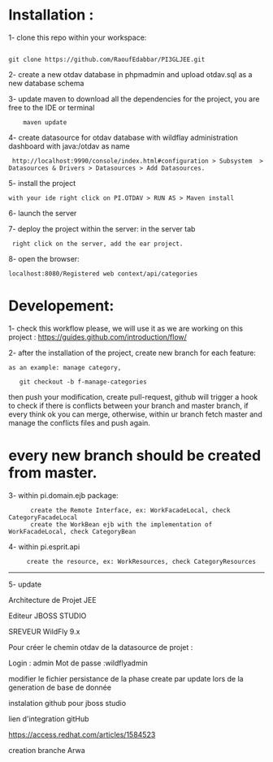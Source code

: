 ﻿# Installation : 

1- clone this repo within your workspace:

``` 

git clone https://github.com/RaoufEdabbar/PI3GLJEE.git

```

2- create a new otdav database in phpmadmin and upload otdav.sql as a new database schema

3- update maven to download all the dependencies for the project, you are free to the IDE or terminal

``` 
    maven update
```

4- create datasource for otdav database with wildflay administration dashboard with  java:/otdav as name

```
 http://localhost:9990/console/index.html#configuration > Subsystem  > Datasources & Drivers > Datasources > Add Datasources.
``` 


5- install the project

``` with your ide right click on PI.OTDAV > RUN AS > Maven install ```

6- launch the server

7- deploy the project within the server: in the server tab

``` 
 right click on the server, add the ear project.
``` 

8- open the browser:

``` 
localhost:8080/Registered web context/api/categories

```


# Developement:

1- check this workflow please, we will use it as we are working on this project : https://guides.github.com/introduction/flow/

2- after the installation of the project, create new branch for each feature:
   
    as an example: manage category,

  ``` 
     git checkout -b f-manage-categories 
  ```

  then push your modification, create pull-request, github will trigger a hook to check if there is conflicts between your branch and master branch, if every think ok you can merge, otherwise, within ur branch fetch master and manage the conflicts files and push again.


  # every new branch should be created from master.


  3- within pi.domain.ejb package:

          create the Remote Interface, ex: WorkFacadeLocal, check CategoryFacadeLocal
          create the WorkBean ejb with the implementation of WorkFacadeLocal, check CategoryBean

  4- within pi.esprit.api

         create the resource, ex: WorkResources, check CategoryResources







------------------------------------------------------------------------------------------

5- update  

Architecture de Projet JEE

Editeur JBOSS STUDIO

SREVEUR WildFly 9.x

Pour créer le chemin otdav de la datasource de projet :

Login        : admin
Mot de passe :wildflyadmin

modifier le fichier persistance de la phase create par update lors de la generation de base de donnée 


instalation github pour jboss studio

lien d'integration gitHub

https://access.redhat.com/articles/1584523


creation branche Arwa

